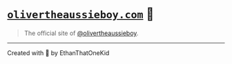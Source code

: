 # [`olivertheaussieboy.com`][prod_site] 🐶

> The official site of [@olivertheaussieboy][insta_handle].

---

Created with 🤗 by EthanThatOneKid

[prod_site]: https://olivertheaussieboy.com/
[insta_handle]: https://www.instagram.com/olivertheaussieboy/
